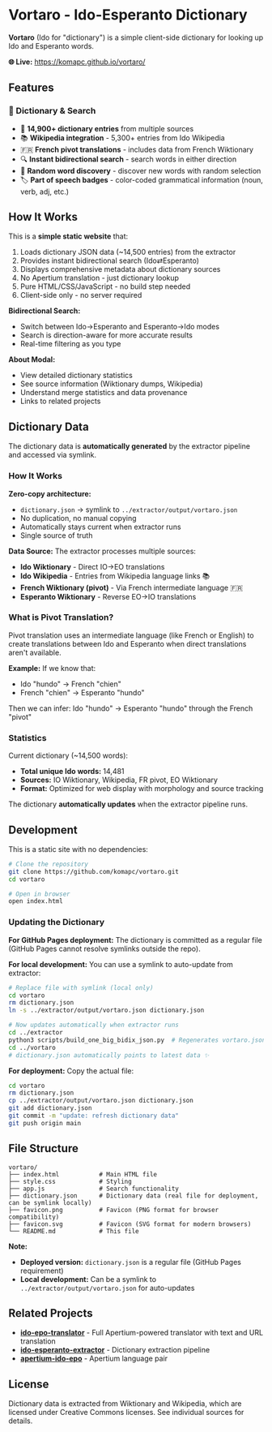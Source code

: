 # Vortaro - Ido-Esperanto Dictionary

**Vortaro** (Ido for "dictionary") is a simple client-side dictionary for looking up Ido and Esperanto words.

**🌐 Live:** https://komapc.github.io/vortaro/

## Features

### **📖 Dictionary & Search**
- 📖 **14,900+ dictionary entries** from multiple sources
- 📚 **Wikipedia integration** - 5,300+ entries from Ido Wikipedia
- 🇫🇷 **French pivot translations** - includes data from French Wiktionary
- 🔍 **Instant bidirectional search** - search words in either direction
- 🎲 **Random word discovery** - discover new words with random selection
- 🏷️ **Part of speech badges** - color-coded grammatical information (noun, verb, adj, etc.)



## How It Works

This is a **simple static website** that:
1. Loads dictionary JSON data (~14,500 entries) from the extractor
2. Provides instant bidirectional search (Ido⇄Esperanto)
3. Displays comprehensive metadata about dictionary sources
4. No Apertium translation - just dictionary lookup
5. Pure HTML/CSS/JavaScript - no build step needed
6. Client-side only - no server required

**Bidirectional Search:**
- Switch between Ido→Esperanto and Esperanto→Ido modes
- Search is direction-aware for more accurate results
- Real-time filtering as you type

**About Modal:**
- View detailed dictionary statistics
- See source information (Wiktionary dumps, Wikipedia)
- Understand merge statistics and data provenance
- Links to related projects

## Dictionary Data

The dictionary data is **automatically generated** by the extractor pipeline and accessed via symlink.

### How It Works

**Zero-copy architecture:**
- `dictionary.json` → symlink to `../extractor/output/vortaro.json`
- No duplication, no manual copying
- Automatically stays current when extractor runs
- Single source of truth

**Data Source:** The extractor processes multiple sources:
- **Ido Wiktionary** - Direct IO→EO translations
- **Ido Wikipedia** - Entries from Wikipedia language links 📚
- **French Wiktionary (pivot)** - Via French intermediate language 🇫🇷
- **Esperanto Wiktionary** - Reverse EO→IO translations

### What is Pivot Translation?

Pivot translation uses an intermediate language (like French or English) to create translations between Ido and Esperanto when direct translations aren't available.

**Example:** If we know that:
- Ido "hundo" → French "chien"
- French "chien" → Esperanto "hundo"

Then we can infer: Ido "hundo" → Esperanto "hundo" through the French "pivot"

### Statistics

Current dictionary (~14,500 words):
- **Total unique Ido words:** 14,481
- **Sources:** IO Wiktionary, Wikipedia, FR pivot, EO Wiktionary
- **Format:** Optimized for web display with morphology and source tracking

The dictionary **automatically updates** when the extractor pipeline runs.

## Development

This is a static site with no dependencies:

```bash
# Clone the repository
git clone https://github.com/komapc/vortaro.git
cd vortaro

# Open in browser
open index.html
```

### Updating the Dictionary

**For GitHub Pages deployment:** The dictionary is committed as a regular file (GitHub Pages cannot resolve symlinks outside the repo).

**For local development:** You can use a symlink to auto-update from extractor:

```bash
# Replace file with symlink (local only)
cd vortaro
rm dictionary.json
ln -s ../extractor/output/vortaro.json dictionary.json

# Now updates automatically when extractor runs
cd ../extractor
python3 scripts/build_one_big_bidix_json.py  # Regenerates vortaro.json
cd ../vortaro
# dictionary.json automatically points to latest data ✨
```

**For deployment:** Copy the actual file:
```bash
cd vortaro
rm dictionary.json
cp ../extractor/output/vortaro.json dictionary.json
git add dictionary.json
git commit -m "update: refresh dictionary data"
git push origin main
```
## File Structure

```
vortaro/
├── index.html           # Main HTML file
├── style.css            # Styling
├── app.js               # Search functionality
├── dictionary.json      # Dictionary data (real file for deployment, can be symlink locally)
├── favicon.png          # Favicon (PNG format for browser compatibility)
├── favicon.svg          # Favicon (SVG format for modern browsers)
└── README.md            # This file
```

**Note:** 
- **Deployed version:** `dictionary.json` is a regular file (GitHub Pages requirement)
- **Local development:** Can be a symlink to `../extractor/output/vortaro.json` for auto-updates

## Related Projects

- **[ido-epo-translator](https://github.com/komapc/ido-epo-translator)** - Full Apertium-powered translator with text and URL translation
- **[ido-esperanto-extractor](https://github.com/komapc/ido-esperanto-extractor)** - Dictionary extraction pipeline
- **[apertium-ido-epo](https://github.com/komapc/apertium-ido-epo)** - Apertium language pair

## License

Dictionary data is extracted from Wiktionary and Wikipedia, which are licensed under Creative Commons licenses. See individual sources for details.

